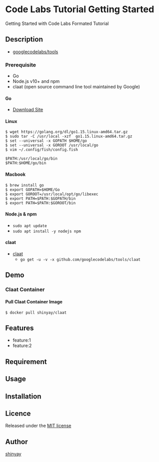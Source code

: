 # Code Labs Tutorial Getting Started

Getting Started with Code Labs Formated Tutorial

## Description
- [googlecodelabs/tools](https://github.com/googlecodelabs/tools)

### Prerequisite
- Go
- Node.js v10+ and npm
- claat (open source command line tool maintained by Google)

#### Go
- [Download Site](https://golang.org/dl/)

#### Linux
```
$ wget https://golang.org/dl/go1.15.linux-amd64.tar.gz
$ sudo tar -C /usr/local -xzf  go1.15.linux-amd64.tar.gz
$ set --universal -x GOPATH $HOME/go
$ set --universal -x GOROOT /usr/local/go
$ vim ~/.config/fish/config.fish

$PATH:/usr/local/go/bin 
$PATH:$HOME/go/bin
```

#### Macbook
```
$ brew install go
$ export GOPATH=$HOME/Go
$ export GOROOT=/usr/local/opt/go/libexec
$ export PATH=$PATH:$GOPATH/bin
$ export PATH=$PATH:$GOROOT/bin
```

#### Node.js & npm
- `sudo apt update`
- `sudo apt install -y nodejs npm`

#### claat
- [claat](https://github.com/googlecodelabs/tools/tree/master/claat#install)
  - `go get -u -v -x github.com/googlecodelabs/tools/claat`

## Demo
### Claat Container
#### Pull Claat Container Image
```
$ docker pull shinyay/claat
```
## Features

- feature:1
- feature:2

## Requirement

## Usage

## Installation

## Licence

Released under the [MIT license](https://gist.githubusercontent.com/shinyay/56e54ee4c0e22db8211e05e70a63247e/raw/34c6fdd50d54aa8e23560c296424aeb61599aa71/LICENSE)

## Author

[shinyay](https://github.com/shinyay)
